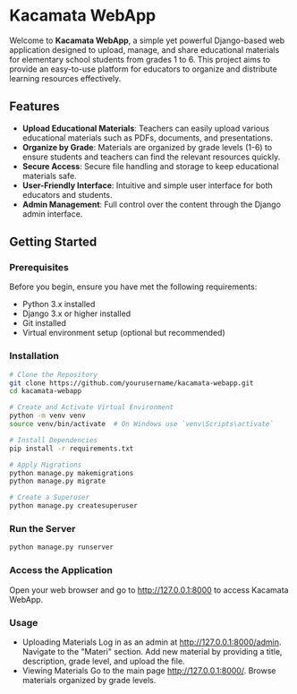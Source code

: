 # Kacamata WebApp

Welcome to **Kacamata WebApp**, a simple yet powerful Django-based web application designed to upload, manage, and share educational materials for elementary school students from grades 1 to 6. This project aims to provide an easy-to-use platform for educators to organize and distribute learning resources effectively.

## Features

- **Upload Educational Materials**: Teachers can easily upload various educational materials such as PDFs, documents, and presentations.
- **Organize by Grade**: Materials are organized by grade levels (1-6) to ensure students and teachers can find the relevant resources quickly.
- **Secure Access**: Secure file handling and storage to keep educational materials safe.
- **User-Friendly Interface**: Intuitive and simple user interface for both educators and students.
- **Admin Management**: Full control over the content through the Django admin interface.

## Getting Started

### Prerequisites

Before you begin, ensure you have met the following requirements:
- Python 3.x installed
- Django 3.x or higher installed
- Git installed
- Virtual environment setup (optional but recommended)

### Installation

```bash
# Clone the Repository
git clone https://github.com/yourusername/kacamata-webapp.git
cd kacamata-webapp

# Create and Activate Virtual Environment
python -m venv venv
source venv/bin/activate  # On Windows use `venv\Scripts\activate`

# Install Dependencies
pip install -r requirements.txt

# Apply Migrations
python manage.py makemigrations
python manage.py migrate

# Create a Superuser
python manage.py createsuperuser

```

### Run the Server
```bash
python manage.py runserver
```
### Access the Application
Open your web browser and go to http://127.0.0.1:8000 to access Kacamata WebApp.

### Usage
  - Uploading Materials
  Log in as an admin at http://127.0.0.1:8000/admin.
  Navigate to the "Materi" section.
  Add new material by providing a title, description, grade level, and upload the file.
  - Viewing Materials
  Go to the main page http://127.0.0.1:8000/.
  Browse materials organized by grade levels.

